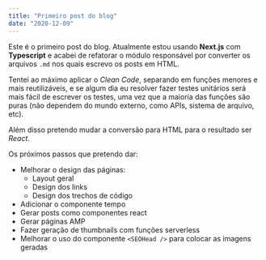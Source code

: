 ```yaml
---
title: "Primeiro post do blog"
date: "2020-12-09"
---
```


Este é o primeiro post do blog. Atualmente estou usando **Next.js** com **Typescript** e acabei de refatorar o módulo responsável por converter os arquivos `.md` nos quais escrevo os posts em HTML.

Tentei ao máximo aplicar o *Clean Code*, separando em funções menores e mais reutilizáveis, e se algum dia eu resolver fazer testes unitários será mais fácil de escrever os testes, uma vez que a maioria das funções são puras (não dependem do mundo externo, como APIs, sistema de arquivo, etc).

Além disso pretendo mudar a conversão para HTML para o resultado ser *React*.

Os próximos passos que pretendo dar:

- Melhorar o design das páginas:
  - Layout geral
  - Design dos links
  - Design dos trechos de código
- Adicionar o componente tempo
- Gerar posts como componentes react
- Gerar páginas AMP
- Fazer geração de thumbnails com funções serverless
- Melhorar o uso do componente `<SEOHead />` para colocar as imagens geradas
